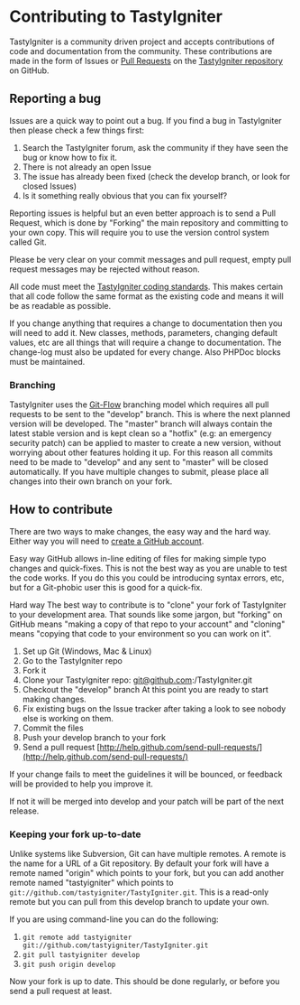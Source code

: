 # Contributing to TastyIgniter

TastyIgniter is a community driven project and accepts contributions of code and documentation from the community. These contributions are made in the form of Issues or [Pull Requests](http://help.github.com/send-pull-requests/) on the [TastyIgniter repository](https://github.com/tastyigniter/TastyIgniter>) on GitHub.

## Reporting a bug

Issues are a quick way to point out a bug. If you find a bug in TastyIgniter then please check a few things first:

1. Search the TastyIgniter forum, ask the community if they have seen the bug or know how to fix it.
2. There is not already an open Issue
3. The issue has already been fixed (check the develop branch, or look for closed Issues)
4. Is it something really obvious that you can fix yourself?

Reporting issues is helpful but an even better approach is to send a Pull Request, which is done by "Forking" the main repository and committing to your own copy. This will require you to use the version control system called Git.

Please be very clear on your commit messages and pull request, empty pull request messages may be rejected without reason.

All code must meet the [TastyIgniter coding standards](). This makes certain that all code follow the same format as the existing code and means it will be as readable as possible.

If you change anything that requires a change to documentation then you will need to add it. New classes, methods, parameters, changing default values, etc are all things that will require a change to documentation. The change-log must also be updated for every change. Also PHPDoc blocks must be maintained.

### Branching

TastyIgniter uses the [Git-Flow](http://nvie.com/posts/a-successful-git-branching-model/) branching model which requires all pull requests to be sent to the "develop" branch. This is where the next planned version will be developed. The "master" branch will always contain the latest stable version and is kept clean so a "hotfix" (e.g: an emergency security patch) can be applied to master to create a new version, without worrying about other features holding it up. For this reason all commits need to be made to "develop" and any sent to "master" will be closed automatically. If you have multiple changes to submit, please place all changes into their own branch on your fork.

## How to contribute

There are two ways to make changes, the easy way and the hard way. Either way you will need to [create a GitHub account](https://github.com/signup/free).

Easy way GitHub allows in-line editing of files for making simple typo changes and quick-fixes. This is not the best way as you are unable to test the code works. If you do this you could be introducing syntax errors, etc, but for a Git-phobic user this is good for a quick-fix.

Hard way The best way to contribute is to "clone" your fork of TastyIgniter to your development area. That sounds like some jargon, but "forking" on GitHub means "making a copy of that repo to your account" and "cloning" means "copying that code to your environment so you can work on it".

1. Set up Git (Windows, Mac & Linux)
2. Go to the TastyIgniter repo
3. Fork it
4. Clone your TastyIgniter repo: git@github.com:<your-name>/TastyIgniter.git
5. Checkout the "develop" branch At this point you are ready to start making changes. 
6. Fix existing bugs on the Issue tracker after taking a look to see nobody else is working on them.
7. Commit the files
8. Push your develop branch to your fork
9. Send a pull request [http://help.github.com/send-pull-requests/](http://help.github.com/send-pull-requests/)

If your change fails to meet the guidelines it will be bounced, or feedback will be provided to help you improve it.

If not it will be merged into develop and your patch will be part of the next release.

### Keeping your fork up-to-date

Unlike systems like Subversion, Git can have multiple remotes. A remote is the name for a URL of a Git repository. By default your fork will have a remote named "origin" which points to your fork, but you can add another remote named "tastyigniter" which points to `git://github.com/tastyigniter/TastyIgniter.git`. This is a read-only remote but you can pull from this develop branch to update your own.

If you are using command-line you can do the following:

1. `git remote add tastyigniter git://github.com/tastyigniter/TastyIgniter.git`
2. `git pull tastyigniter develop`
3. `git push origin develop`

Now your fork is up to date. This should be done regularly, or before you send a pull request at least.
